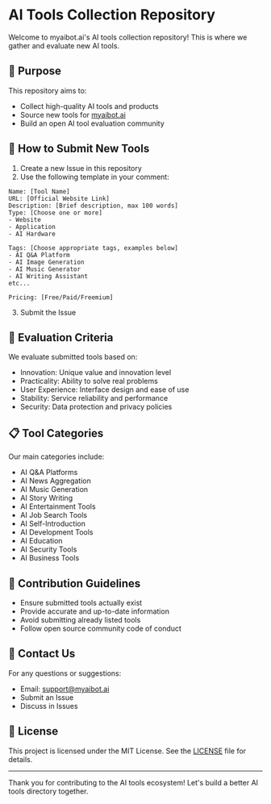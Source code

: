 # AI Tools Collection Repository

Welcome to myaibot.ai's AI tools collection repository! This is where we gather and evaluate new AI tools.

## 🎯 Purpose

This repository aims to:
- Collect high-quality AI tools and products
- Source new tools for [myaibot.ai](https://myaibot.ai)
- Build an open AI tool evaluation community

## 📝 How to Submit New Tools

1. Create a new Issue in this repository
2. Use the following template in your comment:

```
Name: [Tool Name]
URL: [Official Website Link]
Description: [Brief description, max 100 words]
Type: [Choose one or more]
- Website
- Application
- AI Hardware

Tags: [Choose appropriate tags, examples below]
- AI Q&A Platform
- AI Image Generation
- AI Music Generator
- AI Writing Assistant
etc...

Pricing: [Free/Paid/Freemium]
```

3. Submit the Issue

## 🌟 Evaluation Criteria

We evaluate submitted tools based on:

- Innovation: Unique value and innovation level
- Practicality: Ability to solve real problems
- User Experience: Interface design and ease of use
- Stability: Service reliability and performance
- Security: Data protection and privacy policies

## 📋 Tool Categories

Our main categories include:

- AI Q&A Platforms
- AI News Aggregation
- AI Music Generation
- AI Story Writing
- AI Entertainment Tools
- AI Job Search Tools
- AI Self-Introduction
- AI Development Tools
- AI Education
- AI Security Tools
- AI Business Tools

## 🤝 Contribution Guidelines

- Ensure submitted tools actually exist
- Provide accurate and up-to-date information
- Avoid submitting already listed tools
- Follow open source community code of conduct

## 📢 Contact Us

For any questions or suggestions:

- Email: support@myaibot.ai
- Submit an Issue
- Discuss in Issues

## 📜 License

This project is licensed under the MIT License. See the [LICENSE](LICENSE) file for details.

---

Thank you for contributing to the AI tools ecosystem! Let's build a better AI tools directory together.
